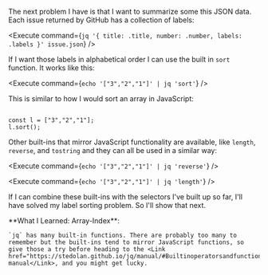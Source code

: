 <script>
import Link from "components/Link.svelte";
import Alert from "components/Alert.svelte";
import Execute from "components/Execute.svelte";
</script>

The next problem I have is that I want to summarize some this JSON data. Each issue returned by GitHub has a collection of labels:

<Execute command={`jq '{ title: .title, number: .number, labels: .labels }' issue.json`} />

If I want those labels in alphabetical order I can use the built in `sort` function. It works like this:

<Execute command={`echo '["3","2","1"]' | jq 'sort'`} />

This is similar to how I would sort an array in JavaScript:

<code>
const l = ["3","2","1"];
l.sort();
</code>

Other built-ins that mirror JavaScript functionality are available, like `length`, `reverse`, and `tostring` and they can all be used in a similar way:

<Execute command={`echo '["3","2","1"]' | jq 'reverse'`} />

<Execute command={`echo '["3","2","1"]' | jq 'length'`} />

If I can combine these built-ins with the selectors I've built up so far, I'll have solved my label sorting problem. So I'll show that next.

<Alert>
	**What I Learned: Array-Index**:

	`jq` has many built-in functions. There are probably too many to remember but the built-ins tend to mirror JavaScript functions, so give those a try before heading to the <Link href="https://stedolan.github.io/jq/manual/#Builtinoperatorsandfunctions">jq manual</Link>, and you might get lucky.
</Alert>
